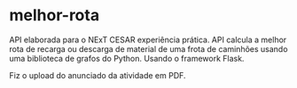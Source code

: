 # melhor-rota

API elaborada para o NExT CESAR experiência prática. API calcula a melhor rota de recarga ou descarga de material de uma frota de caminhões usando uma biblioteca de grafos do Python. Usando o framework Flask.

Fiz o upload do anunciado da atividade em PDF.

